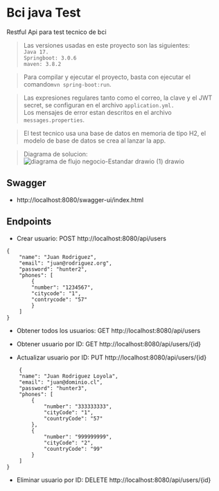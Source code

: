 # Bci java Test
Restful Api para test tecnico de bci

> Las versiones usadas en este proyecto son las siguientes: <br> `Java 17.`<br> `Springboot: 3.0.6` <br> `maven: 3.8.2`

> Para compilar y ejecutar el proyecto, basta con ejecutar el comando`mvn spring-boot:run`.

> Las expresiones regulares tanto como el correo, la clave y el JWT secret, se configuran en el archivo `application.yml.` <br> Los mensajes de error estan descritos en el archivo `messages.properties`.

> El test tecnico usa una base de datos en memoria de tipo H2, el modelo de base de datos se crea al lanzar la app.

> Diagrama de solucion: <br>
![diagrama de flujo negocio-Estandar drawio (1) drawio](https://github.com/pcornejov/bciTest/assets/45262334/1cace9c1-e0b5-497d-8907-95a242743888)


## Swagger

- http://localhost:8080/swagger-ui/index.html

## Endpoints

- Crear usuario: POST http://localhost:8080/api/users

```
{
    "name": "Juan Rodriguez",
    "email": "juan@rodriguez.org",
    "password": "hunter2",
    "phones": [
        {
        "number": "1234567",
        "citycode": "1",
        "contrycode": "57"
        }
    ]
}
```

- Obtener todos los usuarios: GET http://localhost:8080/api/users

- Obtener usuario por ID: GET http://localhost:8080/api/users/{id}

- Actualizar usuario por ID: PUT http://localhost:8080/api/users/{id}

```
    {
    "name": "Juan Rodriguez Loyola",
    "email": "juan@dominio.cl",
    "password": "hunter3",
    "phones": [
        {
            "number": "333333333",
            "cityCode": "1",
            "countryCode": "57"
        },
        {
            "number": "999999999",
            "cityCode": "2",
            "countryCode": "99"
        }
    ]
}
```

- Eliminar usuario por ID: DELETE http://localhost:8080/api/users/{id}
